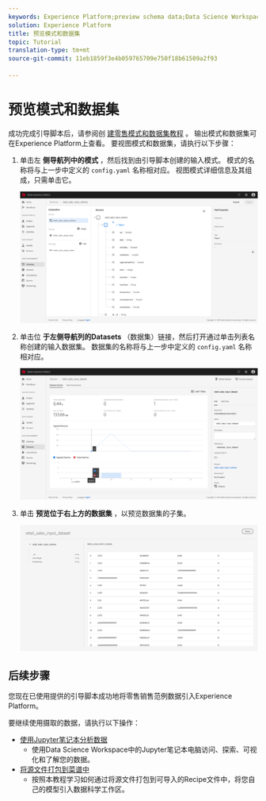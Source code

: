 ```yaml
---
keywords: Experience Platform;preview schema data;Data Science Workspace;popular topics
solution: Experience Platform
title: 预览模式和数据集
topic: Tutorial
translation-type: tm+mt
source-git-commit: 11eb1859f3e4b059765709e750f18b61509a2f93

---
```



# 预览模式和数据集

成功完成引导脚本后，请参阅创 [建零售模式和数据集教程](./create-retails-sales-dataset.md) 。 输出模式和数据集可在Experience Platform上查看。 要视图模式和数据集，请执行以下步骤：

1. 单击左 **侧导航列中的模式** ，然后找到由引导脚本创建的输入模式。 模式的名称将与上一步中定义的 `config.yaml` 名称相对应。 视图模式详细信息及其组成，只需单击它。

   ![](../images/models-recipes/access-data/schema_overview.png)

2. 单击位 **于左侧导航列的Datasets** （数据集）链接，然后打开通过单击列表名称创建的输入数据集。 数据集的名称将与上一步中定义的 `config.yaml` 名称相对应。

   ![](../images/models-recipes/access-data/dataset_overview.png)

3. 单击 **预览位于右上方的数据集** ，以预览数据集的子集。

   ![](../images/models-recipes/access-data/preview_dataset.png)

## 后续步骤

您现在已使用提供的引导脚本成功地将零售销售范例数据引入Experience Platform。

要继续使用摄取的数据，请执行以下操作：
- [使用Jupyter笔记本分析数据](../jupyterlab/analyze-your-data.md)
   - 使用Data Science Workspace中的Jupyter笔记本电脑访问、探索、可视化和了解您的数据。
- [将源文件打包到菜谱中](./package-source-files-recipe.md)
   - 按照本教程学习如何通过将源文件打包到可导入的Recipe文件中，将您自己的模型引入数据科学工作区。